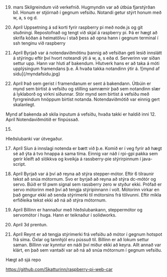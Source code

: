 19. mars 
Skilgreindum við verkefnið. Hugmyndin var að útbúa fjarstýrðan bíl. Honum er stjórnað í gegnum vefsíðu. Notandi getur stýrt honum með w, a, s og d.

9. Apríl 
Uppsetning á sd korti fyrir raspberry pi með node.js og git stuðningi. Repostofnað og tengt við skjal á raspberry pi. Þá er hægt að skrifa kóðan á heimatölvu í stað þess að opna hann i gegnum terminal í ssh tenginu við raspberry

10. Apríl
Byrjað var á notendaviðmótinu þannig að vefsíðan geti lesið innslátt á stýringu eftir því hvort noteandi ýti á w, a, s eða d. Serverinn var síðan settur upp. Hann var hluti af bakendum. Hlutverk hans er að taka á móti  upplýsingum framendans þ.e. Á hvaða takka notandinn ýtir á.
![mynd af sidu]{/myndafsidu.jpg}


12. Apríl
Það sem gerist í framendanum er sent á bakendann. Útbúin er mynd sem birtist á vefsíðu og stilling samræmir það sem notandinn slær á lyklaborð og virkni síðunnar. Stór mynd sem birtist á vefsíðu með fyrrgreindum hnöppum birtist notanda. Notendaviðmótið var einnig gert skalanlegt.

Mynd af bakenda að skila inputum á vefsíðu, hvaða takki er haldið inni
12. Apríl
Notendaviðmótið er fínpússað.

15.
Hleðslubanki var útvegaður.

17. Apríl
Síun á innslagi notenda er bætt við þ.e. Komið er í veg fyrir að hægt sé að ýta á tvo hnappa á sama tíma. Einnig var náð í rpi-gpi pakka sem gerir kleift að slökkva og kveikja á rassberry-pie  stýrirpinnum í java-script.

18. Apríl
Byrjað var á því að reyna að stýra stepper-mótor. Eftir 6 tilraunir tekst að snúa mótornum. Svo er byrjað að reyna að stýra dc-mótór og servo. Búið er til pwm signal sem rassberry zero w styður ekki. Prófað er servo mótorinn með því að tengja stýripinnann í volt. Mótorinn virkar en það gengur ekki að senda stýrimerki til mótorsins frá tölvunni. Eftir mikla erfiðleika tekst ekki að ná að stýra mótornum.

19. Apríl
Bíllinn er hannaður með hleðslubankann, steppermótor og servomótor í huga. Hann er teiknaður í solidworks.

20. Apríl 
3d prentun.


22. Apríl 
Reynt er að tengja stýrimerki frá vefsíðu að mótor í gegnum hotspot frá síma. Öxlar og tannhjól eru pússuð til. Bíllinn er að lokum settur saman. Bíllinn var kynntur en náði því miður ekki að keyra. Allt annað var klárt, en það sem vantaði var að ná að snúa mótornum í gegnum vefsíðu.



Hægt að sjá repo

https://github.com/Skatturinn/raspberry-pi-web-car
